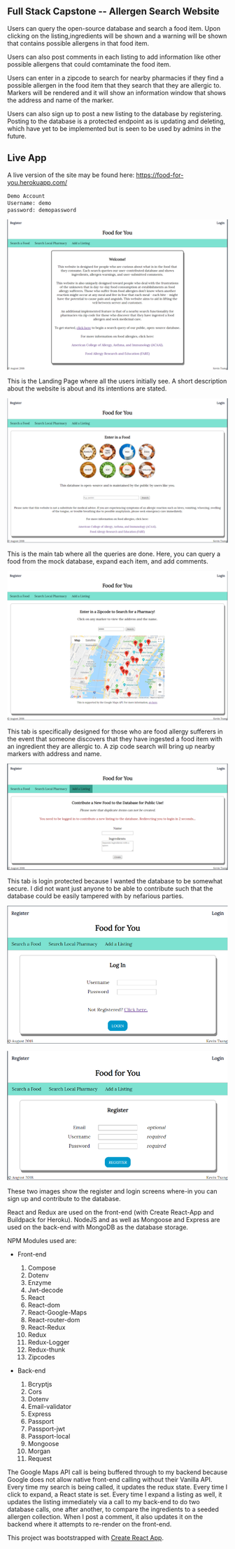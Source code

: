 ## Full Stack Capstone -- Allergen Search Website

Users can query the open-source database and search a food item. Upon clicking on the listing,ingredients will be shown and a warning will be shown that contains possible allergens in that food item.

Users can also post comments in each listing to add information like other possible allergens that could comtaminate the food item.

Users can enter in a zipcode to search for nearby pharmacies if they find a possible allergen in the food item that they search that they are allergic to. Markers will be rendered and it will show an information window that shows the address and name of the marker.

Users can also sign up to post a new listing to the database by registering. Posting to the database is a protected endpoint as is updating and deleting, which have yet to be implemented but is seen to be used by admins in the future. 


## Live App

A live version of the site may be found here: https://food-for-you.herokuapp.com/

```
Demo Account
Username: demo
password: demopassword
```

![Front Page](./screenshots/LandingPage.png)

This is the Landing Page where all the users initially see. A short description about the website is about and its intentions are stated. 

![Front Page](./screenshots/SearchFood.png)

This is the main tab where all the queries are done. Here, you can query a food from the mock database, expand each item, and add comments. 

![Front Page](./screenshots/SearchPharma.png)

This tab is specifically designed for those who are food allergy sufferers in the event that someone discovers that they have ingested a food item with an ingredient they are allergic to. A zip code search will bring up nearby markers with address and name.

![Front Page](./screenshots/AddFood.png)

This tab is login protected because I wanted the database to be somewhat secure. I did not want just anyone to be able to contribute such that the database could be easily tampered with by nefarious parties.

![Front Page](./screenshots/LogIn.png)

![Front Page](./screenshots/Register.png)

These two images show the register and login screens where-in you can sign up and contribute to the database.


React and Redux are used on the front-end (with Create React-App and Buildpack for Heroku).
NodeJS and as well as Mongoose and Express are used on the back-end with MongoDB as the database storage. 

NPM Modules used are:

  * Front-end
    1. Compose
    2. Dotenv
    3. Enzyme
    4. Jwt-decode
    5. React
    6. React-dom
    7. React-Google-Maps
    8. React-router-dom
    9. React-Redux
    10. Redux
    11. Redux-Logger
    12. Redux-thunk
    13. Zipcodes
    
  * Back-end
    1. Bcryptjs
    2. Cors
    3. Dotenv
    4. Email-validator
    5. Express
    6. Passport
    7. Passport-jwt
    8. Passport-local
    9. Mongoose
    10. Morgan
    11. Request

The Google Maps API call is being buffered through to my backend because Google does not allow native front-end calling without their Vanilla API. Every time my search is being called, it updates the redux state. Every time I click to expand, a React state is set. Every time I expand a listing as well, it updates the listing immediately via a call to my back-end to do two database calls, one after another, to compare the ingredients to a seeded allergen collection. When I post a comment, it also updates it on the backend where it attempts to re-render on the front-end. 

This project was bootstrapped with [Create React App](https://github.com/facebookincubator/create-react-app).
